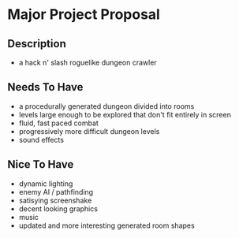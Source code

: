 # Major Project Proposal

## Description

- a hack n' slash roguelike dungeon crawler

## Needs To Have

- a procedurally generated dungeon divided into rooms
- levels large enough to be explored that don't fit entirely in screen
- fluid, fast paced combat
- progressively more difficult dungeon levels
- sound effects

## Nice To Have

- dynamic lighting
- enemy AI / pathfinding
- satisying screenshake
- decent looking graphics
- music
- updated and more interesting generated room shapes